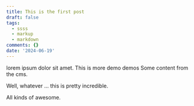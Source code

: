 ```yaml
---
title: This is the first post
draft: false
tags:
  - ssss
  - markup
  - markdown
comments: {}
date: '2024-06-19'
---
```

lorem ipsum dolor sit amet. This is more demo demos
Some content from the cms.

Well, whatever ... this is pretty incredible.

All kinds of awesome.
